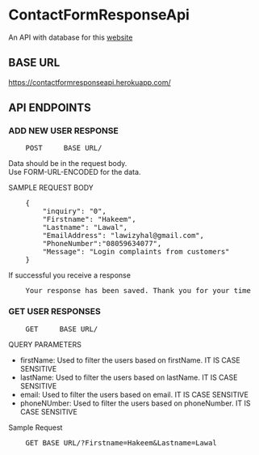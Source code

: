 # ContactFormResponseApi

An API with database for this <a href = "https://lawal-create.github.io/FrontEnd_IQUBE_TASK/">website</a>


## BASE URL
https://contactformresponseapi.herokuapp.com/


## API ENDPOINTS

### ADD NEW USER RESPONSE
<pre>
    POST     BASE_URL/ 
</pre>

Data should be in the request body.   
Use FORM-URL-ENCODED for the data.

SAMPLE REQUEST BODY
<pre>
    {
        "inquiry": "0",
        "Firstname": "Hakeem",
        "Lastname": "Lawal",
        "EmailAddress": "lawizyhal@gmail.com",
        "PhoneNumber":"08059634077",
        "Message": "Login complaints from customers" 
    }
</pre>

If successful you receive a response
<pre>
    Your response has been saved. Thank you for your time
</pre>

### GET USER RESPONSES
<pre>
    GET     BASE_URL/ 
</pre>

QUERY PARAMETERS
<ul>
    <!-- <li>
        page: This defines what page of results. It defaults to 1 if the value is not defined 
    </li>
    <li>
        limit: it defines the number of results per page. If not specified it defaults to 10.
    </li> -->
    <li>
        firstName: Used to filter the users based on firstName. IT IS CASE SENSITIVE
    </li>
     <li>
        lastName: Used to filter the users based on lastName. IT IS CASE SENSITIVE
    </li>
     <li>
        email: Used to filter the users based on email. IT IS CASE SENSITIVE
    </li>
    <li>
        phoneNUmber: Used to filter the users based on phoneNumber. IT IS CASE SENSITIVE
    </li>
</ul>

Sample Request
<pre>
    GET BASE_URL/?Firstname=Hakeem&Lastname=Lawal
</pre>